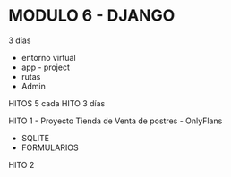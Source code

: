 # MODULO 6 - DJANGO 

3 días 
- entorno virtual 
- app - project
- rutas 
- Admin

HITOS 5
cada HITO 3 días 

HITO 1 - Proyecto Tienda de Venta de postres - OnlyFlans 
- SQLITE
- FORMULARIOS

HITO 2 